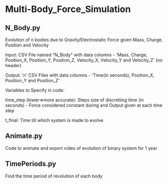 # Multi-Body_Force_Simulation

## N_Body.py

Evolution of n bodies due to Gravity/Electrostatic Force given Mass, Charge, Position and Velocity


Input: CSV File named "N_Body" with data columns - 'Mass, Charge, Position_X, Position_Y, Position_Z, Velocity_X, Velocity_Y and Velocity_Z' (no header)

Output: 'n' CSV Files with data columns - 'Time(in seconds), Position_X, Position_Y and Position_Z'


Variables to Specify in code:

time_step (lower=>more accurate): Steps size of discretiing time (in seconds) - Force considered constant during and Output given at each time step

t_final: Time till which system is made to evolve


## Animate.py

Code to animate and export video of evolution of binary system for 1 year


## TimePeriods.py
Find the time period of revolution of each body
